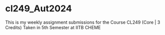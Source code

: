 # cl249_Aut2024
This is my weekly assignment submissions for the Course CL249 (Core | 3 Credits) Taken in 5th Semester at IITB CHEME

